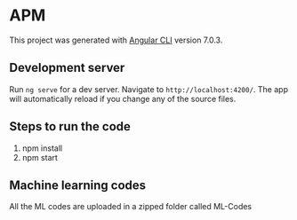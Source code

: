 # APM

This project was generated with [Angular CLI](https://github.com/angular/angular-cli) version 7.0.3.

## Development server

Run `ng serve` for a dev server. Navigate to `http://localhost:4200/`. The app will automatically reload if you change any of the source files.

## Steps to run the code

1) npm install
2) npm start

## Machine learning codes

All the ML codes are uploaded in a zipped folder called ML-Codes
